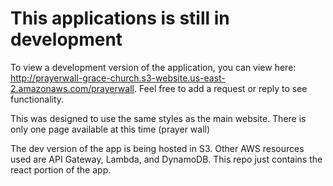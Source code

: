 # This applications is still in development

To view a development version of the application, you can view here: http://prayerwall-grace-church.s3-website.us-east-2.amazonaws.com/prayerwall. Feel free to add a request or reply to see functionality.

This was designed to use the same styles as the main website. There is only one page available at this time (prayer wall)

The dev version of the app is being hosted in S3. Other AWS resources used are API Gateway, Lambda, and DynamoDB. This repo just contains the react portion of the app. 
